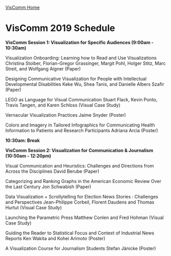 [VisComm Home](/)

# VisComm 2019 Schedule

**VisComm Session 1: Visualization for Specific Audiences (9:00am - 10:30am)**

Visualization Onboarding: Learning how to Read and Use Visualizations
Christina Stoiber, Florian-Gregor Grassinger, Margit Pohl, Holger Stitz, Marc Streit, and Wolfgang Aigner (Paper)

Designing Communicative Visualization for People with Intellectual Developmental Disabilities
Keke Wu, Shea Tanis, and Danielle Albers Szafir (Paper)

LEGO as Language for Visual Communication
Stuart Flack, Kevin Ponto, Travis Tangen, and Karen Schloss (Visual Case Study)

Vernacular Visualization Practices
Jaime Snyder (Poster)

Colors and Imagery in Tailored Infographics for Communicating Health Information to Patients and Research Participants
Adriana Arcia (Poster)

**10:30am: Break**

**VisComm Session 2: Visualization for Communication & Journalism  (10:50am - 12:20pm)**

Visual Communication and Heuristics: Challenges and Directions from Across the Disciplines
David Berube (Paper)

Categorizing and Ranking Graphs in the American Economic Review Over the Last Century
Jon Schwabish (Paper)

Data Visualization + Scrollytelling for Election News Stories : Challenges and Perspectives
Jean-Philippe Corbeil, Florent Daudens and Thomas Hurtut (Visual Case Study)

Launching the Parametric Press
Matthew Conlen and Fred Hohman (Visual Case Study)

Guiding the Reader to Statistical Focus and Context of Industrial News Reports
Ken Wakita and Kohei Arimoto (Poster)

A Visualization Course for Journalism Students
Stefan Jänicke (Poster)


